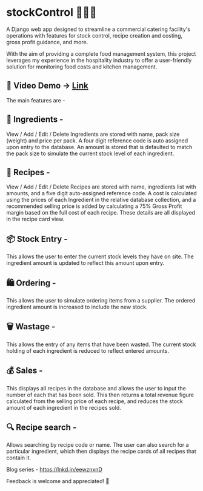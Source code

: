 # stockControl 🥕🥫🦐

A Django web app designed to streamline a commercial catering facility's operations with features for stock control, recipe creation and costing, gross profit guidance, and more.

With the aim of providing a complete food management system, this project leverages my experience in the hospitality industry to offer a user-friendly solution for monitoring food costs and kitchen management.

## 🎥 Video Demo -> <a href="https://www.youtube.com/watch?v=a4n57JMSNXU" target="_blank">Link</a>


The main features are -

## 🍅 Ingredients -

View / Add / Edit / Delete
Ingredients are stored with name, pack size (weight) and price per pack. A four digit reference code is auto assigned upon entry to the database. An amount is stored that is defaulted to match the pack size to simulate the current stock level of each ingredient.

## 🍴 Recipes -

View / Add / Edit / Delete
Recipes are stored with name, ingredients list with amounts, and a five digit auto-assigned reference code. A cost is calculated using the prices of each Ingredient in the relative database collection, and a recommended selling price is added by calculating a 75% Gross Profit margin based on the full cost of each recipe. These details are all displayed in the recipe card view.

## 📦 Stock Entry -

This allows the user to enter the current stock levels they have on site. The ingredient amount is updated to reflect this amount upon entry.

## 🛍️ Ordering -

This allows the user to simulate ordering items from a supplier. The ordered ingredient amount is increased to include the new stock.

## 🗑️ Wastage -

This allows the entry of any items that have been wasted. The current stock holding of each ingredient is reduced to reflect entered amounts.

## 💰 Sales -

This displays all recipes in the database and allows the user to input the number of each that has been sold. This then returns a total revenue figure calculated from the selling price of each recipe, and reduces the stock amount of each ingredient in the recipes sold.

## 🔍 Recipe search - 

Allows searching by recipe code or name. The user can also search for a particular ingredient, which then displays the recipe cards of all recipes that contain it.

Blog series - https://lnkd.in/eewznxnD

Feedback is welcome and appreciated! 👋
